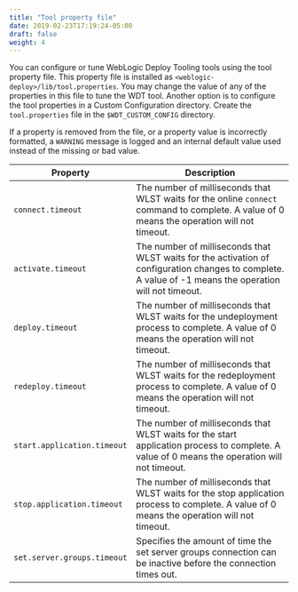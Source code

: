 ```yaml
---
title: "Tool property file"
date: 2019-02-23T17:19:24-05:00
draft: false
weight: 4
---
```



 You can configure or tune WebLogic Deploy Tooling tools using the tool property file. This property file is installed as `<weblogic-deploy>/lib/tool.properties`. You may change the value of any of the properties in this file to tune the WDT tool. Another option is to configure the tool properties in a Custom Configuration directory. Create the `tool.properties` file in the `$WDT_CUSTOM_CONFIG` directory.

 If a property is removed from the file, or a property value is incorrectly formatted, a `WARNING` message is logged and an internal default value used instead of the missing or bad value.

 | Property | Description |
 | -------- | ----- |
 | `connect.timeout` | The number of milliseconds that WLST waits for the online `connect` command to complete. A value of 0 means the operation will not timeout. |
 | `activate.timeout` | The number of milliseconds that WLST waits for the activation of configuration changes to complete. A value of -1 means the operation will not timeout. |
 | `deploy.timeout` | The number of milliseconds that WLST waits for the undeployment process to complete. A value of 0 means the operation will not timeout. |
 | `redeploy.timeout` | The number of milliseconds that WLST waits for the redeployment process to complete. A value of 0 means the operation will not timeout. |
 | `start.application.timeout` | The number of milliseconds that WLST waits for the start application process to complete. A value of 0 means the operation will not timeout. |
 | `stop.application.timeout` | The number of milliseconds that WLST waits for the stop application process to complete. A value of 0 means the operation will not timeout. |
 | `set.server.groups.timeout` | Specifies the amount of time the set server groups connection can be inactive before the connection times out. |
